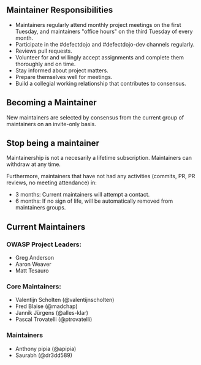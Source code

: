 ## Maintainer Responsibilities

* Maintainers regularly attend monthly project meetings on the first Tuesday, and maintainers "office hours" on the third Tuesday of every month.
* Participate in the #defectdojo and #defectdojo-dev channels regularly.
* Reviews pull requests.
* Volunteer for and willingly accept assignments and complete them thoroughly and on time.
* Stay informed about project matters.
* Prepare themselves well for meetings.
* Build a collegial working relationship that contributes to consensus.

## Becoming a Maintainer
New maintainers are selected by consensus from the current group of maintainers on an invite-only basis.

## Stop being a maintainer
Maintainership is not a necesarily a lifetime subscription. Maintainers can withdraw at any time.

Furthermore, maintainers that have not had any activities (commits, PR, PR reviews, no meeting attendance) in:
- 3 months: Current maintainers will attempt a contact.
- 6 months: If no sign of life, will be automatically removed from maintainers groups.

## Current Maintainers
### OWASP Project Leaders:
* Greg Anderson
* Aaron Weaver
* Matt Tesauro

### Core Maintainers:
* Valentijn Scholten (@valentijnscholten)
* Fred Blaise (@madchap)
* Jannik Jürgens (@alles-klar)
* Pascal Trovatelli (@ptrovatelli)

### Maintainers
* Anthony pipia (@apipia)
* Saurabh (@dr3dd589)
